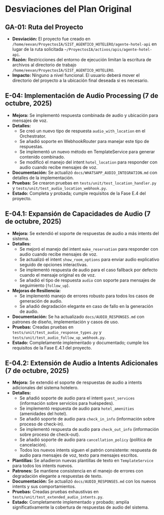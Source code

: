 # Desviaciones del Plan Original

## GA-01: Ruta del Proyecto

- **Desviación:** El proyecto fue creado en `/home/eevan/ProyectosIA/SIST_AGENTICO_HOTELERO/agente-hotel-api` en lugar de la ruta solicitada `~/ProyectosIA/activos/apis/agente-hotel-api`.
- **Razón:** Restricciones del entorno de ejecución limitan la escritura de archivos al directorio de trabajo `/home/eevan/ProyectosIA/SIST_AGENTICO_HOTELERO`.
- **Impacto:** Ninguno a nivel funcional. El usuario deberá mover el directorio del proyecto a la ubicación final deseada si es necesario.

## E-04: Implementación de Audio Processing (7 de octubre, 2025)

- **Mejora:** Se implementó respuesta combinada de audio y ubicación para mensajes de voz.
- **Detalles:**
  - Se creó un nuevo tipo de respuesta `audio_with_location` en el Orchestrator.
  - Se añadió soporte en WebhookRouter para manejar este tipo de respuestas.
  - Se implementó un nuevo método en TemplateService para generar contenido combinado.
  - Se modificó el manejo del intent `hotel_location` para responder con audio cuando recibe mensajes de voz.
- **Documentación:** Se actualizó `docs/WHATSAPP_AUDIO_INTEGRATION.md` con detalles de la implementación.
- **Pruebas:** Se crearon pruebas en `tests/unit/test_location_handler.py` y `tests/unit/test_audio_location_webhook.py`.
- **Estado:** Completa y probada; cumple requisitos de la Fase E.4 del proyecto.

## E-04.1: Expansión de Capacidades de Audio (7 de octubre, 2025)

- **Mejora:** Se extendió el soporte de respuestas de audio a más intents del sistema.
- **Detalles:**
  - Se mejoró el manejo del intent `make_reservation` para responder con audio cuando recibe mensajes de voz.
  - Se actualizó el intent `show_room_options` para enviar audio explicativo seguido de opciones interactivas.
  - Se implementó respuesta de audio para el caso fallback por defecto cuando el mensaje original es de voz.
  - Se añadió el tipo de respuesta `audio` con soporte para mensajes de seguimiento (`follow_up`).
- **Mejoras de Resiliencia:**
  - Se implementó manejo de errores robusto para todos los casos de generación de audio.
  - Se añadió degradación elegante en caso de fallo en la generación de audio.
- **Documentación:** Se ha actualizado `docs/AUDIO_RESPONSES.md` con patrones de diseño, implementación y casos de uso.
- **Pruebas:** Creadas pruebas en `tests/unit/test_audio_response_types.py` y `tests/unit/test_audio_follow_up_webhook.py`.
- **Estado:** Completamente implementado y documentado; cumple los requisitos de la Fase E.4.1 del proyecto.

## E-04.2: Extensión de Audio a Intents Adicionales (7 de octubre, 2025)

- **Mejora:** Se extendió el soporte de respuestas de audio a intents adicionales del sistema hotelero.
- **Detalles:**
  - Se añadió soporte de audio para el intent `guest_services` (información sobre servicios para huéspedes).
  - Se implementó respuesta de audio para `hotel_amenities` (amenidades del hotel).
  - Se añadió soporte de audio para `check_in_info` (información sobre proceso de check-in).
  - Se implementó respuesta de audio para `check_out_info` (información sobre proceso de check-out).
  - Se añadió soporte de audio para `cancellation_policy` (política de cancelación).
  - Todos los nuevos intents siguen el patrón consistente: respuesta de audio para mensajes de voz, texto para mensajes escritos.
- **Plantillas:** Se añadieron nuevas plantillas de texto en `TemplateService` para todos los intents nuevos.
- **Patrones:** Se mantiene consistencia en el manejo de errores con degradación elegante a respuestas de texto.
- **Documentación:** Se actualizó `docs/AUDIO_RESPONSES.md` con los nuevos intents y sus comportamientos.
- **Pruebas:** Creadas pruebas exhaustivas en `tests/unit/test_extended_audio_intents.py`.
- **Estado:** Completamente implementado y probado; amplía significativamente la cobertura de respuestas de audio del sistema.
